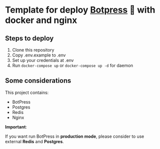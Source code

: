 # Template for deploy [Botpress](https://botpress.com) :robot: with docker and nginx

## Steps to deploy

1. Clone this repository
2. Copy .env.example to .env
3. Set up your credentials at .env
4. Run `docker-compose up` or `docker-compose up -d` for daemon

## Some considerations

This project contains:

- BotPress
- Postgres
- Redis
- Nginx

**Important**:

If you want run BotPress in **production mode**, please consider to use external **Redis** and **Postgres**.

